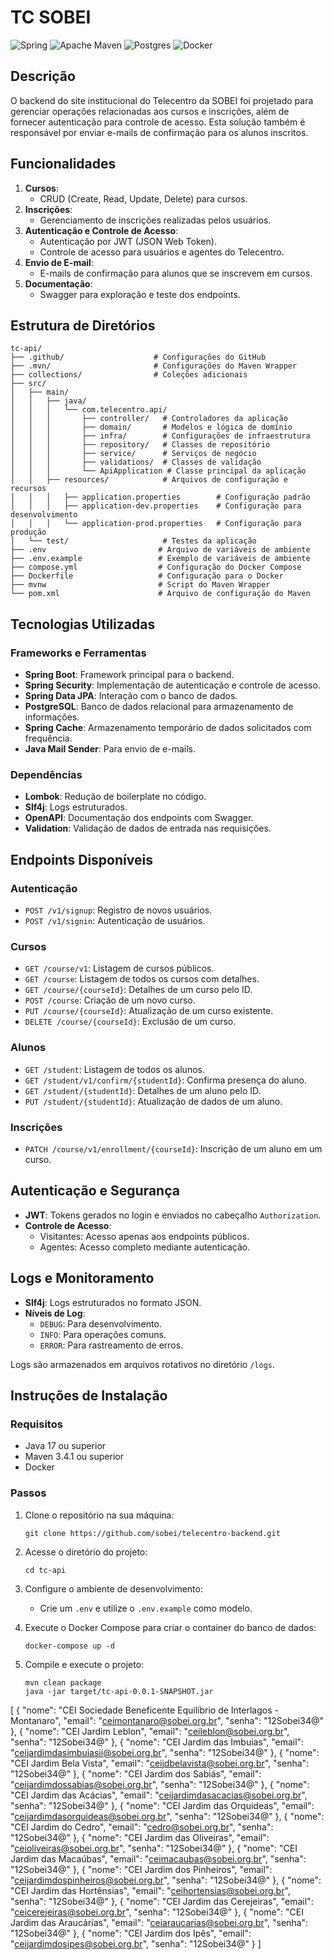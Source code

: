 # TC SOBEI

![Spring](https://img.shields.io/badge/spring-%236DB33F.svg?style=for-the-badge&logo=spring&logoColor=white)
![Apache Maven](https://img.shields.io/badge/Apache%20Maven-C71A36?style=for-the-badge&logo=Apache%20Maven&logoColor=white)
![Postgres](https://img.shields.io/badge/postgres-%23316192.svg?style=for-the-badge&logo=postgresql&logoColor=white)
![Docker](https://img.shields.io/badge/docker-%230db7ed.svg?style=for-the-badge&logo=docker&logoColor=white)

## Descrição
O backend do site institucional do Telecentro da SOBEI foi projetado para gerenciar operações relacionadas aos cursos e inscrições, além de fornecer autenticação para controle de acesso. Esta solução também é responsável por enviar e-mails de confirmação para os alunos inscritos.

## Funcionalidades
1. **Cursos**:
   - CRUD (Create, Read, Update, Delete) para cursos.
2. **Inscrições**:
   - Gerenciamento de inscrições realizadas pelos usuários.
3. **Autenticação e Controle de Acesso**:
   - Autenticação por JWT (JSON Web Token).
   - Controle de acesso para usuários e agentes do Telecentro.
4. **Envio de E-mail**:
   - E-mails de confirmação para alunos que se inscrevem em cursos.
5. **Documentação**:
   - Swagger para exploração e teste dos endpoints.

## Estrutura de Diretórios
```
tc-api/
├── .github/                    # Configurações do GitHub
├── .mvn/                       # Configurações do Maven Wrapper
├── collections/                # Coleções adicionais
├── src/
│   ├── main/
│   │   ├── java/
│   │   │   └── com.telecentro.api/
│   │   │       ├── controller/   # Controladores da aplicação
│   │   │       ├── domain/       # Modelos e lógica de domínio
│   │   │       ├── infra/        # Configurações de infraestrutura
│   │   │       ├── repository/   # Classes de repositório
│   │   │       ├── service/      # Serviços de negócio
│   │   │       ├── validations/  # Classes de validação
│   │   │       └── ApiApplication # Classe principal da aplicação
│   │   ├── resources/            # Arquivos de configuração e recursos
│   │   │   ├── application.properties        # Configuração padrão
│   │   │   ├── application-dev.properties    # Configuração para desenvolvimento
│   │   │   └── application-prod.properties   # Configuração para produção
│   └── test/                     # Testes da aplicação
├── .env                         # Arquivo de variáveis de ambiente
├── .env.example                 # Exemplo de variáveis de ambiente
├── compose.yml                  # Configuração do Docker Compose
├── Dockerfile                   # Configuração para o Docker
├── mvnw                         # Script do Maven Wrapper
└── pom.xml                      # Arquivo de configuração do Maven
```

## Tecnologias Utilizadas

### Frameworks e Ferramentas
- **Spring Boot**: Framework principal para o backend.
- **Spring Security**: Implementação de autenticação e controle de acesso.
- **Spring Data JPA**: Interação com o banco de dados.
- **PostgreSQL**: Banco de dados relacional para armazenamento de informações.
- **Spring Cache**: Armazenamento temporário de dados solicitados com frequência.
- **Java Mail Sender**: Para envio de e-mails.

### Dependências
- **Lombok**: Redução de boilerplate no código.
- **Slf4j**: Logs estruturados.
- **OpenAPI**: Documentação dos endpoints com Swagger.
- **Validation**: Validação de dados de entrada nas requisições.

## Endpoints Disponíveis
### Autenticação
- `POST /v1/signup`: Registro de novos usuários.
- `POST /v1/signin`: Autenticação de usuários.

### Cursos
- `GET /course/v1`: Listagem de cursos públicos.
- `GET /course`: Listagem de todos os cursos com detalhes.
- `GET /course/{courseId}`: Detalhes de um curso pelo ID.
- `POST /course`: Criação de um novo curso.
- `PUT /course/{courseId}`: Atualização de um curso existente.
- `DELETE /course/{courseId}`: Exclusão de um curso.

### Alunos
- `GET /student`: Listagem de todos os alunos.
- `GET /student/v1/confirm/{studentId}`: Confirma presença do aluno.
- `GET /student/{studentId}`: Detalhes de um aluno pelo ID.
- `PUT /student/{studentId}`: Atualização de dados de um aluno.

### Inscrições
- `PATCH /course/v1/enrollment/{courseId}`: Inscrição de um aluno em um curso.

## Autenticação e Segurança
- **JWT**: Tokens gerados no login e enviados no cabeçalho `Authorization`.
- **Controle de Acesso**:
  - Visitantes: Acesso apenas aos endpoints públicos.
  - Agentes: Acesso completo mediante autenticação.

## Logs e Monitoramento
- **Slf4j**: Logs estruturados no formato JSON.
- **Níveis de Log**:
  - `DEBUG`: Para desenvolvimento.
  - `INFO`: Para operações comuns.
  - `ERROR`: Para rastreamento de erros.

Logs são armazenados em arquivos rotativos no diretório `/logs`.

## Instruções de Instalação
### Requisitos
- Java 17 ou superior
- Maven 3.4.1 ou superior
- Docker

### Passos
1. Clone o repositório na sua máquina:
   ```shell
   git clone https://github.com/sobei/telecentro-backend.git
   ```
2. Acesse o diretório do projeto:
   ```shell
   cd tc-api
   ```
3. Configure o ambiente de desenvolvimento:
   - Crie um `.env` e utilize o `.env.example` como modelo.

4. Execute o Docker Compose para criar o container do banco de dados:
   ```shell
   docker-compose up -d
   ```
5. Compile e execute o projeto:
   ```shell
   mvn clean package
   java -jar target/tc-api-0.0.1-SNAPSHOT.jar
   ```

[
  {
    "nome": "CEI Sociedade Beneficente Equilíbrio de Interlagos - Montanaro",
    "email": "ceimontanaro@sobei.org.br",
    "senha": "12Sobei34@"
  },
  {
    "nome": "CEI Jardim Leblon",
    "email": "ceileblon@sobei.org.br",
    "senha": "12Sobei34@"
  },
  {
    "nome": "CEI Jardim das Imbuias",
    "email": "ceijardimdasimbuiasii@sobei.org.br",
    "senha": "12Sobei34@"
  },
  {
    "nome": "CEI Jardim Bela Vista",
    "email": "ceijdbelavista@sobei.org.br",
    "senha": "12Sobei34@"
  },
  {
    "nome": "CEI Jardim dos Sabiás",
    "email": "ceijardimdossabias@sobei.org.br",
    "senha": "12Sobei34@"
  },
  {
    "nome": "CEI Jardim das Acácias",
    "email": "ceijardimdasacacias@sobei.org.br",
    "senha": "12Sobei34@"
  },
  {
    "nome": "CEI Jardim das Orquídeas",
    "email": "ceijardimdasorquideas@sobei.org.br",
    "senha": "12Sobei34@"
  },
  {
    "nome": "CEI Jardim do Cedro",
    "email": "cedro@sobei.org.br",
    "senha": "12Sobei34@"
  },
  {
    "nome": "CEI Jardim das Oliveiras",
    "email": "ceioliveiras@sobei.org.br",
    "senha": "12Sobei34@"
  },
  {
    "nome": "CEI Jardim das Macaúbas",
    "email": "ceimacaubas@sobei.org.br",
    "senha": "12Sobei34@"
  },
  {
    "nome": "CEI Jardim dos Pinheiros",
    "email": "ceijardimdospinheiros@sobei.org.br",
    "senha": "12Sobei34@"
  },
  {
    "nome": "CEI Jardim das Hortênsias",
    "email": "ceihortensias@sobei.org.br",
    "senha": "12Sobei34@"
  },
  {
    "nome": "CEI Jardim das Cerejeiras",
    "email": "ceicerejeiras@sobei.org.br",
    "senha": "12Sobei34@"
  },
  {
    "nome": "CEI Jardim das Araucárias",
    "email": "ceiaraucarias@sobei.org.br",
    "senha": "12Sobei34@"
  },
  {
    "nome": "CEI Jardim dos Ipês",
    "email": "ceijardimdosipes@sobei.org.br",
    "senha": "12Sobei34@"
  }
]

